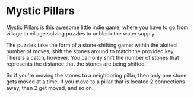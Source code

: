 # Mystic Pillars

[Mystic Pillars](https://holycowprod.com/portfolio/mystic-pillars/) is this
awesome little indie game, where you have to go from village to village solving
puzzles to unblock the water supply.

The puzzles take the form of a stone-shifting game: within the alotted number
of moves, shift the stones around to match the provided key. There's a catch,
however. You can only shift the number of stones that represents the distance
that the stones are being shifted.

So if you're moving the stones to a neighboring pillar, then only one stone
gets moved at a time. If you move to a pillar that is located 2 connections
away, then 2 get moved, and so on.
